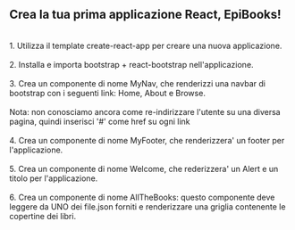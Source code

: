 ## Crea la tua prima applicazione React, EpiBooks!

<br>
1. Utilizza il template create-react-app per creare una nuova applicazione.
<br><br>
2. Installa e importa bootstrap + react-bootstrap nell'applicazione.
<br><br>
3. Crea un componente di nome MyNav, che renderizzi una navbar di bootstrap con i seguenti link: Home, About e Browse.
<br><br>
Nota: non conosciamo ancora come re-indirizzare l'utente su una diversa pagina, quindi inserisci '#' come href su ogni link
<br><br>
4. Crea un componente di nome MyFooter, che renderizzera' un footer per l'applicazione.
<br><br>
5. Crea un componente di nome Welcome, che rederizzera' un Alert e un titolo per l'applicazione.
<br><br>
6. Crea un componente di nome AllTheBooks: questo componente deve leggere da UNO dei file.json forniti e renderizzare una griglia contenente le copertine dei libri.
